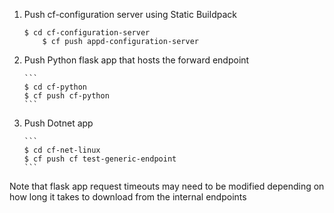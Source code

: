 1. Push cf-configuration server using Static Buildpack
	```
	$ cd cf-configuration-server
        $ cf push appd-configuration-server
	```

2. Push Python flask app that hosts the forward endpoint

       ```
       $ cd cf-python
       $ cf push cf-python
       ```

3. Push Dotnet app 

       ```
       $ cd cf-net-linux
       $ cf push cf test-generic-endpoint
       ```

Note that flask app request timeouts may need to be modified depending on how long it takes to download from the internal endpoints

